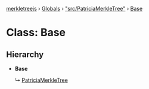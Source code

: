 [merkletreejs](../README.md) › [Globals](../globals.md) › ["src/PatriciaMerkleTree"](../modules/_src_patriciamerkletree_.md) › [Base](_src_patriciamerkletree_.base.md)

# Class: Base

## Hierarchy

* **Base**

  ↳ [PatriciaMerkleTree](_src_patriciamerkletree_.patriciamerkletree.md)
